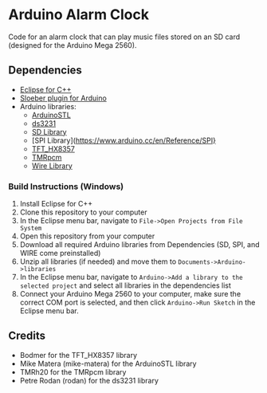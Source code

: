 # Arduino Alarm Clock
Code for an alarm clock that can play music files stored on an SD card (designed for the Arduino 
Mega 2560).

## Dependencies
* [Eclipse for C++](https://www.eclipse.org/downloads/packages/release/kepler/sr2/eclipse-ide-cc-developers)
* [Sloeber plugin for Arduino](https://github.com/Sloeber/arduino-eclipse-plugin)
* Arduino libraries:
  * [ArduinoSTL](https://github.com/mike-matera/ArduinoSTL)
  * [ds3231](https://github.com/rodan/ds3231)
  * [SD Library](https://www.arduino.cc/en/Reference/SD)
  * [SPI Library](https://www.arduino.cc/en/Reference/SPI}
  * [TFT_HX8357](https://github.com/Bodmer/TFT_HX8357)
  * [TMRpcm](https://github.com/TMRh20/TMRpcm)
  * [Wire Library](https://www.arduino.cc/en/Reference/Wire)

### Build Instructions (Windows)
1) Install Eclipse for C++
2) Clone this repository to your computer
2) In the Eclipse menu bar, navigate to `File->Open Projects from File System`
3) Open this repository from your computer
4) Download all required Arduino libraries from Dependencies (SD, SPI, and WIRE come preinstalled)
5) Unzip all libraries (if needed) and move them to `Documents->Arduino->libraries`
6) In the Eclipse menu bar, navigate to `Arduino->Add a library to the selected project` and select all libraries in the dependencies list
7) Connect your Arduino Mega 2560 to your computer, make sure the correct COM port is selected, and then click `Arduino->Run Sketch` in the Eclipse menu bar.

## Credits
* Bodmer for the TFT_HX8357 library
* Mike Matera (mike-matera) for the ArduinoSTL library
* TMRh20 for the TMRpcm library
* Petre Rodan (rodan) for the ds3231 library